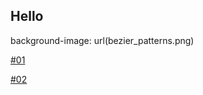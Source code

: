 ## Hello  
  
  
background-image: url(bezier_patterns.png)
  
  
[#01](post_01.md)  

[#02](post_02.md)
